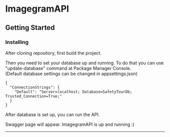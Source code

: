 # ImagegramAPI

## Getting Started

### Installing

After cloning repository, first build the project. 

Then you need to set your database up and running. To do that you can use "update-database" command at Package Manager Console.  
(Default database settings can be changed in appsettings.json)
```
{
  "ConnectionStrings": {
    "Default": "Server=localhost; Database=SafetyTourDb; Trusted_Connection=True;"
  }
}
```
After database is set up, you can run the API.

Swagger page will appear. ImagegramAPI is up and running :) 

----------------------------------------------------------------------------------------